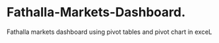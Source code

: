# Fathalla-Markets-Dashboard.
Fathalla markets dashboard using pivot tables and pivot chart in exceL
